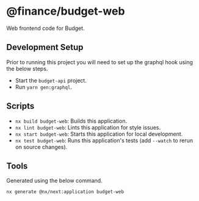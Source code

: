 # @finance/budget-web

Web frontend code for Budget.

## Development Setup

Prior to running this project you will need to set up the graphql hook using the below steps.

* Start the `budget-api` project.
* Run `yarn gen:graphql`.

## Scripts

* `nx build budget-web`: Builds this application.
* `nx lint budget-web`: Lints this application for style issues.
* `nx start budget-web`: Starts this application for local development.
* `nx test budget-web`: Runs this application's tests (add `--watch` to rerun on source changes).

## Tools

Generated using the below command.
```bash
nx generate @nx/next:application budget-web
```